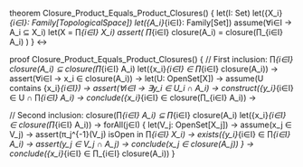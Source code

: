 theorem Closure_Product_Equals_Product_Closures() {
  let(I: Set)
  let({X_i}_{i∈I}: Family[TopologicalSpace])
  let({A_i}_{i∈I}: Family[Set])
  assume(∀i∈I → A_i ⊆ X_i)
  let(X = ∏_{i∈I} X_i)
  assert(
    ∏_{i∈I} closure(A_i) = closure(∏_{i∈I} A_i)
  )
} ↔

proof Closure_Product_Equals_Product_Closures() {
  // First inclusion: ∏_{i∈I} closure(A_i) ⊆ closure(∏_{i∈I} A_i)
  let({x_i}_{i∈I} ∈ ∏_{i∈I} closure(A_i)) →
  assert(∀i∈I → x_i ∈ closure(A_i)) →
  let(U: OpenSet[X]) →
  assume(U contains {x_i}_{i∈I}) →
  assert(∀i∈I → ∃y_i ∈ U_i ∩ A_i) →
  construct({y_i}_{i∈I} ∈ U ∩ ∏_{i∈I} A_i) →
  conclude({x_i}_{i∈I} ∈ closure(∏_{i∈I} A_i)) →

  // Second inclusion: closure(∏_{i∈I} A_i) ⊆ ∏_{i∈I} closure(A_i)
  let({x_i}_{i∈I} ∈ closure(∏_{i∈I} A_i)) →
  forAll(j∈I) {
    let(V_j: OpenSet[X_j]) →
    assume(x_j ∈ V_j) →
    assert(π_j^{-1}(V_j) isOpen in ∏_{i∈I} X_i) →
    exists({y_i}_{i∈I} ∈ ∏_{i∈I} A_i) →
    assert(y_j ∈ V_j ∩ A_j) →
    conclude(x_j ∈ closure(A_j))
  } →
  conclude({x_i}_{i∈I} ∈ ∏_{i∈I} closure(A_i))
}
